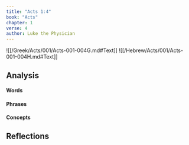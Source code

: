 ```yaml
---
title: "Acts 1:4"
book: "Acts"
chapter: 1
verse: 4
author: Luke the Physician
---
```

![[/Greek/Acts/001/Acts-001-004G.md#Text]]
![[/Hebrew/Acts/001/Acts-001-004H.md#Text]]

## Analysis

#### Words

#### Phrases

#### Concepts

## Reflections
